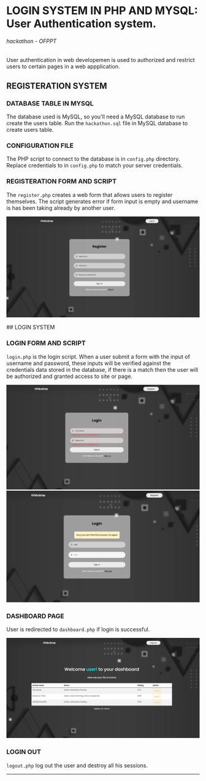 #  LOGIN SYSTEM IN PHP AND MYSQL: User Authentication system.

###### hackathon - OFPPT

User authentication in web developemen is used to authorized and 
restrict users to certain pages in a web appplication.

## REGISTERATION SYSTEM

### DATABASE TABLE IN MYSQL
The database used is MySQL, so you'll need a MySQL database to run create the users table.
Run the `hackathon.sql` file in MySQL database to create users table.


### CONFIGURATION FILE
The PHP script to connect to the database is in `config.php` directory.
Replace credentials to in `config.php` to match your server credentials.

### REGISTERATION FORM AND SCRIPT
The `register.php` creates a web form that allows users to register themselves.
The script generates error if form input is empty and username is has been taking already by another user.

<p align="center"> 
   <img src='img/registration-page.jpg'> 
</p>
## LOGIN SYSTEM

### LOGIN FORM AND SCRIPT
`login.php` is the login script.
When a user submit a form with the input of username and password, these inputs will be verified against the credentials data stored in the database, if there is a match then the user will be authorized and granted access to site or page.

<p align="center"> 
   <img src='img/login-state.jpg'>
   <img src='img/login-error.jpg'>
</p>

### DASHBOARD PAGE
User is redirected to `dashboard.php` if login is successful.
<p align="center"> 
   <img src='img/dashboard-page.jpg'> 
</p>

### LOGIN OUT
`logout.php` log out the user and destroy all his sessions.
<hr />
